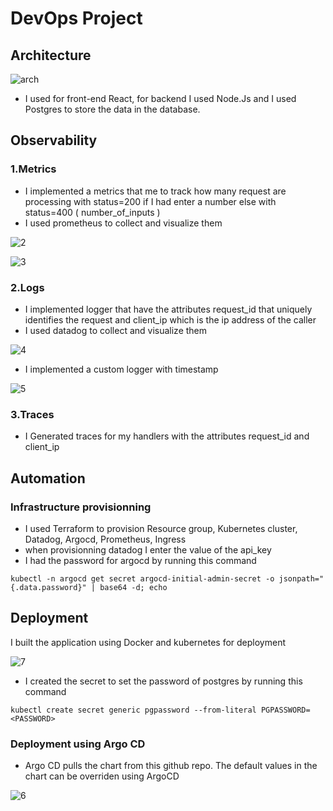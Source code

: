 # DevOps Project 

## Architecture 

![arch](https://user-images.githubusercontent.com/61206375/212776152-d196bcf5-d335-4ddf-bb86-f19b3758f0a5.jpg)


* I used for front-end React, for backend I used Node.Js
and I used Postgres to store the data in the database.

## Observability

### 1.Metrics 

* I implemented a metrics that me to track how many request are processing with status=200 if I had enter a number else with status=400 ( number_of_inputs )
* I used prometheus to collect and visualize them 


![2](https://user-images.githubusercontent.com/61206375/212776042-c55fed1a-7dc7-424a-b6a3-69fd34bcf540.jpg)



![3](https://user-images.githubusercontent.com/61206375/212776190-902ea9b0-5aa1-4482-8681-02abcc6034b5.jpg)


### 2.Logs
* I implemented logger that have the attributes request_id that uniquely identifies the request and client_ip which is the ip address of
the caller
* I used datadog to collect and visualize them

 
![4](https://user-images.githubusercontent.com/61206375/212776226-e82ac5a7-6103-4f68-9358-dabfdd245d9e.jpg)


* I implemented a custom logger with timestamp

 
![5](https://user-images.githubusercontent.com/61206375/212776232-b4dba0d3-9440-40a1-85be-196a5a1781f8.jpg)

### 3.Traces 

* I Generated traces for my handlers with the attributes request_id and client_ip 

## Automation

### Infrastructure provisionning

* I used Terraform to provision Resource group, Kubernetes cluster, Datadog, Argocd, Prometheus, Ingress   
* when provisionning datadog I enter the value of the api_key 
* I had the password for argocd by running this command 
```
kubectl -n argocd get secret argocd-initial-admin-secret -o jsonpath="{.data.password}" | base64 -d; echo
```
## Deployment 

I built the application using Docker and kubernetes for deployment 


![7](https://user-images.githubusercontent.com/61206375/212776307-c1c893ee-3c7b-4115-94dd-48b06358d565.jpg) 

* I created the secret to set the password of postgres by running this command 
```
kubectl create secret generic pgpassword --from-literal PGPASSWORD=<PASSWORD> 
```
### Deployment using Argo CD

* Argo CD pulls the chart from this github repo. The default values in the chart can be overriden using ArgoCD

 
![6](https://user-images.githubusercontent.com/61206375/212776239-f02e68bb-b93e-4b40-ad3a-2f3d5fb1e670.jpg)





